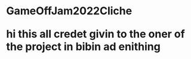 # GameOffJam2022Cliche <html><p>hi this all credet givin to the oner of the project in bibin ad enithing </p></html>
